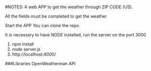 #NOTES:
A web APP to get the weather through ZIP CODE (US). 

All the fields must be completed to get the weather

Start the APP
You can clone the repo.

It is necessary to have NODE installed, run the server on the port 3000

1) npm install
2) node server.js
3) http://localhost:4000/

###Libraries
 OpenWeatherman API
